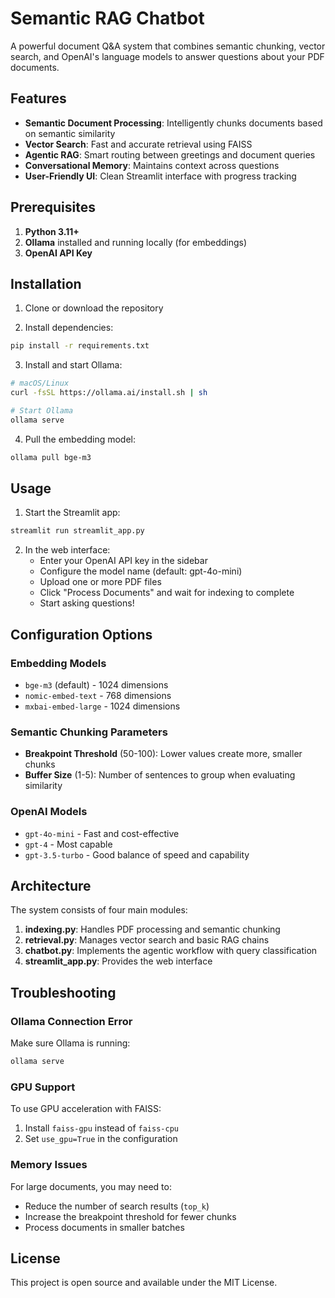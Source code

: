 # Semantic RAG Chatbot

A powerful document Q&A system that combines semantic chunking, vector search, and OpenAI's language models to answer questions about your PDF documents.

## Features

- **Semantic Document Processing**: Intelligently chunks documents based on semantic similarity
- **Vector Search**: Fast and accurate retrieval using FAISS
- **Agentic RAG**: Smart routing between greetings and document queries
- **Conversational Memory**: Maintains context across questions
- **User-Friendly UI**: Clean Streamlit interface with progress tracking

## Prerequisites

1. **Python 3.11+**
2. **Ollama** installed and running locally (for embeddings)
3. **OpenAI API Key**

## Installation

1. Clone or download the repository

2. Install dependencies:
```bash
pip install -r requirements.txt
```

3. Install and start Ollama:
```bash
# macOS/Linux
curl -fsSL https://ollama.ai/install.sh | sh

# Start Ollama
ollama serve
```

4. Pull the embedding model:
```bash
ollama pull bge-m3
```

## Usage

1. Start the Streamlit app:
```bash
streamlit run streamlit_app.py
```

2. In the web interface:
   - Enter your OpenAI API key in the sidebar
   - Configure the model name (default: gpt-4o-mini)
   - Upload one or more PDF files
   - Click "Process Documents" and wait for indexing to complete
   - Start asking questions!

## Configuration Options

### Embedding Models
- `bge-m3` (default) - 1024 dimensions
- `nomic-embed-text` - 768 dimensions
- `mxbai-embed-large` - 1024 dimensions

### Semantic Chunking Parameters
- **Breakpoint Threshold** (50-100): Lower values create more, smaller chunks
- **Buffer Size** (1-5): Number of sentences to group when evaluating similarity

### OpenAI Models
- `gpt-4o-mini`  - Fast and cost-effective
- `gpt-4` - Most capable
- `gpt-3.5-turbo` - Good balance of speed and capability

## Architecture

The system consists of four main modules:

1. **indexing.py**: Handles PDF processing and semantic chunking
2. **retrieval.py**: Manages vector search and basic RAG chains
3. **chatbot.py**: Implements the agentic workflow with query classification
4. **streamlit_app.py**: Provides the web interface

## Troubleshooting

### Ollama Connection Error
Make sure Ollama is running:
```bash
ollama serve
```

### GPU Support
To use GPU acceleration with FAISS:
1. Install `faiss-gpu` instead of `faiss-cpu`
2. Set `use_gpu=True` in the configuration

### Memory Issues
For large documents, you may need to:
- Reduce the number of search results (`top_k`)
- Increase the breakpoint threshold for fewer chunks
- Process documents in smaller batches

## License

This project is open source and available under the MIT License.